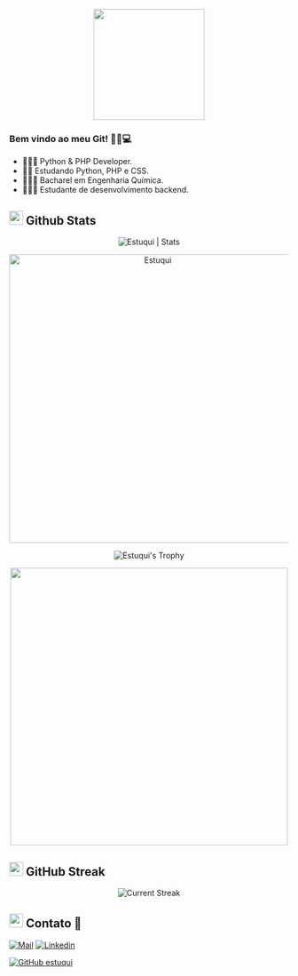 
<p align="center">

  <img src="https://media1.giphy.com/media/v1.Y2lkPTc5MGI3NjExM3R6NmppZ210cG54ZDlxejNpa2M4cWFrcjNoOTh4YWV1ZTJuampvcSZlcD12MV9pbnRlcm5hbF9naWZfYnlfaWQmY3Q9cw/bKTrydke0T7bO/giphy.gif" height="200" />
</p>

### Bem vindo ao meu Git! 👩‍💻💻

- 👩🏻‍💻 Python & PHP Developer.
- 👩🏻‍ Estudando Python, PHP e CSS.
- 👩🏻‍🔬 Bacharel em Engenharia Química.
- 👩🏻‍🎓 Estudante de desenvolvimento backend.

## <img src="https://th.bing.com/th/id/R.011db7f1e14cdcefd5ed8b056f70d038?rik=NHHx7PD%2bLTi5YA&riu=http%3a%2f%2fui.trinine.net%2fwp%2fwp-content%2fuploads%2f2016%2f06%2f20160602_GraphAnimeIcon.gif&ehk=TXXGvgTPI6i%2f5xQe%2fW3mnT36hQPfIBwZcQsaKAlJWhs%3d&risl=&pid=ImgRaw&r=0" width="25"> <b>Github Stats</b>

 <div align="center">
<img src="https://github-readme-stats.vercel.app/api?username=estuqui&count_private=true&show_icons=true&theme=highcontrast&include_all_commits=true" alt="Estuqui | Stats" />
   
   <a href="https://github.com/Estuqui"><img src="https://github-profile-summary-cards.vercel.app/api/cards/profile-details?username=Estuqui&theme=dracula&hide_border=true"  width="520" alt="Estuqui"/></a>
  
![Estuqui's Trophy](https://github-profile-trophy.vercel.app/?username=estuqui&theme=dracula&column=4&no-frame=true)

  <img src="https://gifimage.net/wp-content/uploads/2017/09/android-gif-wallpaper-10.gif" width="500"/>
 
  </div>

## <img src="https://media.giphy.com/media/Mp5uJLEE9Ompq/giphy.gif" width="25"> <b>GitHub Streak</b>

<p align="center"> <img alt="Current Streak" src="https://github-readme-streak-stats.herokuapp.com/?user=estuqui&theme=dark" /> </p>
  
## <img src="https://media.tenor.com/images/7e96d994f29b388f63f7aa77ff2bea78/tenor.gif" width="25"> <b> Contato 👋</b>
  
[![Mail](https://img.shields.io/badge/-Say%20Hi!-black?style=for-the-badge&logo=gmail)](mailto:estuquijessica@gmail.com)
[![Linkedin](https://img.shields.io/badge/-LinkedIn-black?style=for-the-badge&logo=Linkedin)](https://www.linkedin.com/in/jessica-estuqui)
<!--
[![Stack Overflow](https://img.shields.io/badge/-StackOverflow-black?style=for-the-badge&logo=StackOverflow)](https://stackoverflow.com/users/12636730/deepshikha-yadav?tab=topactivity)
[![Hackerrank](https://img.shields.io/badge/-Hackerrank-black?style=for-the-badge&logo=Hackerrank)](https://www.hackerrank.com/deepshikhayadav2?tab=topactivity)
[![Sololearn](https://img.shields.io/badge/-Sololearn-black?style=for-the-badge&logo=Sololearn)](https://www.sololearn.com/profile/18833908)
-->

[![GitHub estuqui](https://img.shields.io/github/followers/estuqui?label=follow&style=social&logoColor=black)](https://github.com/estuqui)
